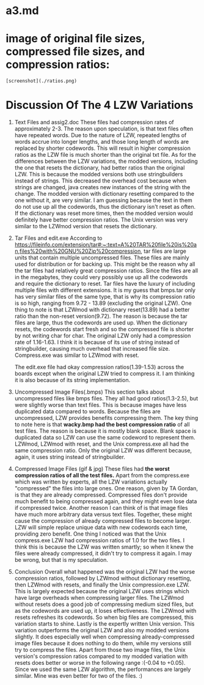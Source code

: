 # a3.md 
# image of original file sizes, compressed file sizes, and compression ratios:
    [screenshot](./ratios.png)

    
# Discussion Of The 4 LZW Variations 

1. Text Files and assig2.doc
    These files had compression rates of approximately 2-3. The reason upon speculation, is that text files often have repeated words. Due to the nature of LZW, repeated lengths of words accrue into longer lengths, and those long length of words are replaced by shorter codewords. This will result in higher compression ratios as the LZW file is much shorter than the original txt file. As for the differences between the LZW variations, the modded versions, including the one that resets the dictionary, had better ratios than the original LZW. This is because the modded versions both use stringbuilders instead of strings. This decreased the overhead cost because when strings are changed, java creates new instances of the string with the change. The modded version with dictionary resetting compared to the one without it, are very similar. I am guessing because the text in them do not use up all the codewords, thus the dictionary isn't reset as often. If the dictionary was reset more times, then the modded version would definitely have better compression ratios. The Unix version was very similar to the LZWmod version that resets the dictionary.

2. Tar Files and edit.exe
    According to https://fileinfo.com/extension/tar#:~:text=A%20TAR%20file%20is%20an,files%20with%20GNU%20Zip%20compression, tar files are large units that contain multiple uncompressed files. These files are mainly used for distribution or for backing up. This might be the reason why all the tar files had relatively great compression ratios. Since the files are all in the megabytes, they could very possibly use up all the codewords and require the dictionary to reset. Tar files have the luxury of including multiple files with different extensions. It is my guess that bmps.tar only has very similar files of the same type, that is why its compression ratio is so high, ranging from 9.72 - 13.89 (excluding the original LZW). One thing to note is that LZWmod with dictionary reset(13.89) had a better ratio than the non-reset version(9.72). The reason is because the tar files are large, thus the codewords are used up. When the dictionary resets, the codewords start fresh and so the compressed file is shorter by not writing char for char. The original LZW only had a compression rate of 1.16-1.63. I think it is because of its use of string instead of stringbuilder, causing much overhead that increased file size. Compress.exe was similar to LZWmod with reset.

    The edit.exe file had okay compression ratios(1.39-1.53) across the boards except when the original LZW tried to compress it. I am thinking it is also because of its string implementation.

3. Uncompressed Image Files(.bmps)
    This section talks about uncompressed files like bmps files. They all had good ratios(1.3-2.5), but were slightly worse than text files. This is because images have less duplicated data compared to words. Because the files are uncompressed, LZW provides benefits compressing them. The key thing to note here is that **wacky.bmp had the best compression ratio** of all test files. The reason is because it is mostly blank space. Blank space is duplicated data so LZW can use the same codeword to represent them. LZWmod, LZWmod with reset, and the Unix compress.exe all had the same compression ratio. Only the original LZW was different because, again, it uses string instead of stringbuilder.

4. Compressed Image Files (gif & jpg)
    These files had **the worst compression ratios of all the test files.** Apart from the compress.exe which was written by experts, all the LZW variations actually "compressed" the files into large ones. One reason, given by TA Gordan, is that they are already compressed. Compressed files don't provide much benefit to being compressed again, and they might even lose data if compressed twice. Another reason I can think of is that image files have much more arbitrary data versus text files. Together, these might cause the compression of already compressed files to become larger. LZW will simple replace unique data with new codewords each time, providing zero benefit. One thing I noticed was that the Unix compress.exe LZW had compression ratios of 1.0 for the two files. I think this is because the LZW was written smartly; so when it knew the files were already compressed, it didn't try to compress it again. I may be wrong, but that is my speculation.

5. Conclusion
    Overall what happened was the original LZW had the worse compression ratios, followed by LZWmod without dictionary resetting, then LZWmod with resets, and finally the Unix compression.exe LZW. This is largely expected because the original LZW uses strings which have large overheads when compressing larger files. The LZWmod without resets does a good job of compressing medium sized files, but as the codewords are used up, it loses effectiveness. The LZWmod with resets refreshes its codewords. So when big files are compressed, this variation starts to shine. Lastly is the expertly written Unix version. This variation outperforms the original LZW and also my modded versions slightly. It does especially well when compressing already-compressed image files because it does nothing to do them, while my versions still try to compress the files. Apart from those two image files, the Unix version's compression ratios compared to my modded variation with resets does better or worse in the following range :(-0.04 to +0.05). Since we used the same LZW algorithm, the performances are largely similar. Mine was even better for two of the files. :)
